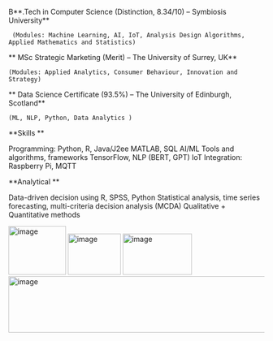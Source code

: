  B**.Tech in Computer Science (Distinction, 8.34/10) – Symbiosis University**
 
     (Modules: Machine Learning, AI, IoT, Analysis Design Algorithms, Applied Mathematics and Statistics)

** MSc Strategic Marketing (Merit) – The University of Surrey, UK**

    (Modules: Applied Analytics, Consumer Behaviour, Innovation and Strategy)

** Data Science Certificate (93.5%) – The University of Edinburgh, Scotland**

    (ML, NLP, Python, Data Analytics )
    


**Skills **

 Programming: Python, R, Java/J2ee MATLAB, SQL
 AI/ML Tools and algorithms, frameworks TensorFlow, NLP (BERT, GPT)
 IoT Integration: Raspberry Pi, MQTT

**Analytical **

 Data-driven decision using R, SPSS, Python
 Statistical analysis, time series forecasting, multi-criteria decision analysis (MCDA)
 Qualitative + Quantitative methods 

 <img width="113" height="96" alt="image" src="https://github.com/user-attachments/assets/11d8715f-e392-4ee9-ad75-aa9d6e95ca9b" /> <img width="104" height="81" alt="image" src="https://github.com/user-attachments/assets/b426c693-0f63-42b9-b7a8-36f8621decb9" /> <img width="136" height="81" alt="image" src="https://github.com/user-attachments/assets/4e4666e0-9d8e-4415-8498-61a7f28f8c90" />
<img width="1255" height="111" alt="image" src="https://github.com/user-attachments/assets/ccd38515-e6c8-4ab5-a0b6-bb2f61d11af4" />



